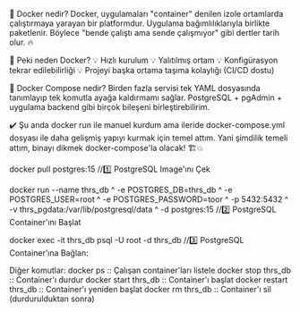 🐳 Docker nedir?
Docker, uygulamaları "container" denilen izole ortamlarda çalıştırmaya yarayan bir platformdur. Uygulama bağımlılıklarıyla birlikte paketlenir. Böylece "bende çalıştı ama sende çalışmıyor" gibi dertler tarih olur. 🔥

🤝 Peki neden Docker?
💡 Hızlı kurulum
💡 Yalıtılmış ortam
💡 Konfigürasyon tekrar edilebilirliği
💡 Projeyi başka ortama taşıma kolaylığı (CI/CD dostu)

🔧 Docker Compose nedir?
Birden fazla servisi tek YAML dosyasında tanımlayıp tek komutla ayağa kaldırmamı sağlar. PostgreSQL + pgAdmin + uygulama backend gibi birçok bileşeni birleştirebilirim.

✔️ Şu anda docker run ile manuel kurdum ama ileride docker-compose.yml dosyası ile daha gelişmiş yapıyı kurmak için temel attım.
Yani şimdilik temeli attım, binayı dikmek docker-compose'la olacak! 🏗️💥

docker pull postgres:15 //1️⃣ PostgreSQL Image'ını Çek

docker run --name thrs_db ^
 -e POSTGRES_DB=thrs_db ^
 -e POSTGRES_USER=root ^
 -e POSTGRES_PASSWORD=toor ^
 -p 5432:5432 ^
 -v thrs_pgdata:/var/lib/postgresql/data ^
 -d postgres:15 //2️⃣ PostgreSQL Container'ını Başlat

docker exec -it thrs_db psql -U root -d thrs_db //3️⃣ PostgreSQL Container’ına Bağlan:

Diğer komutlar:
docker ps                     :: Çalışan container'ları listele
docker stop thrs_db           :: Container'ı durdur
docker start thrs_db          :: Container'ı başlat
docker restart thrs_db        :: Container'ı yeniden başlat
docker rm thrs_db             :: Container'ı sil (durdurulduktan sonra)